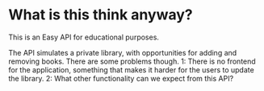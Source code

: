 
# What is this think anyway?

This is an Easy API for educational purposes.

The API simulates a private library, with opportunities for adding and removing books.
There are some problems though.
1: There is no frontend for the application, something that makes it harder for the users to update the library.
2: What other functionality can we expect from this API?

# 